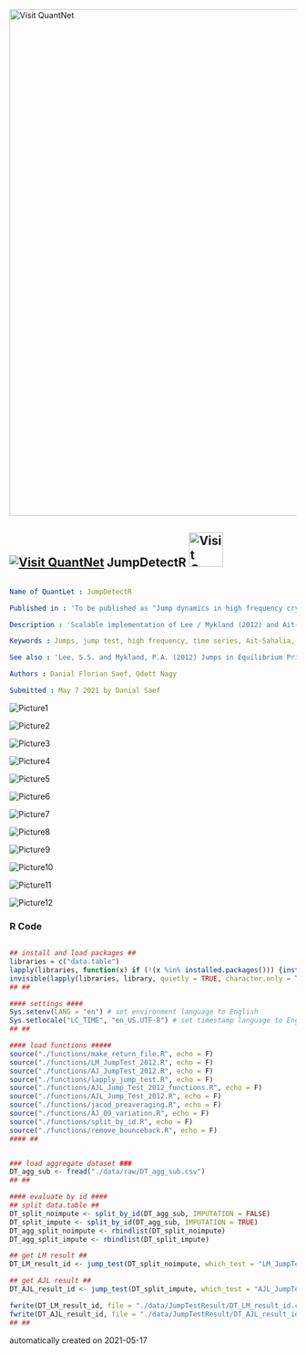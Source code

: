 [<img src="https://github.com/QuantLet/Styleguide-and-FAQ/blob/master/pictures/banner.png" width="888" alt="Visit QuantNet">](http://quantlet.de/)

## [<img src="https://github.com/QuantLet/Styleguide-and-FAQ/blob/master/pictures/qloqo.png" alt="Visit QuantNet">](http://quantlet.de/) **JumpDetectR** [<img src="https://github.com/QuantLet/Styleguide-and-FAQ/blob/master/pictures/QN2.png" width="60" alt="Visit QuantNet 2.0">](http://quantlet.de/)

```yaml

Name of QuantLet : JumpDetectR

Published in : 'To be published as "Jump dynamics in high frequency crypto markets"'

Description : 'Scalable implementation of Lee / Mykland (2012) and Ait-Sahalia / Jacod / Li (2012) Jump tests for noisy high frequency data'

Keywords : Jumps, jump test, high frequency, time series, Ait-Sahalia, Jacod, Lee, Mykland, stochastic processes, cryptocurrencies, cryptocurrency, crypto, spectrogram, microstructure, market microstructure noise, contagion, shocks

See also : 'Lee, S.S. and Mykland, P.A. (2012) Jumps in Equilibrium Prices and Market Microstructure Noise; Ait-Sahalia, Y. and Jacod, J., Jia Li (2012) Testing for jumps in noisy high frequency data'

Authors : Danial Florian Saef, Odett Nagy

Submitted : May 7 2021 by Danial Saef
```

![Picture1](jump_ltj.png)

![Picture2](plot_all_daily.png)

![Picture3](plot_btc_p_11_13.png)

![Picture4](plot_btc_p_19_21.png)

![Picture5](plot_btc_realizedvol_11_13.png)

![Picture6](plot_btc_realizedvol_19_21.png)

![Picture7](plot_btc_vol_11_13.png)

![Picture8](plot_btc_vol_19_21.png)

![Picture9](plot_daily_ret.png)

![Picture10](plot_jumps_by_day.png)

![Picture11](plot_jumps_by_h.png)

![Picture12](plot_lm_jump.png)

### R Code
```r

## install and load packages ##
libraries = c("data.table")
lapply(libraries, function(x) if (!(x %in% installed.packages())) {install.packages(x)} )
invisible(lapply(libraries, library, quietly = TRUE, character.only = TRUE))
## ##

#### settings ####
Sys.setenv(LANG = "en") # set environment language to English
Sys.setlocale("LC_TIME", "en_US.UTF-8") # set timestamp language to English
## ##

#### load functions #####
source("./functions/make_return_file.R", echo = F)
source("./functions/LM_JumpTest_2012.R", echo = F)
source("./functions/AJ_JumpTest_2012.R", echo = F)
source("./functions/lapply_jump_test.R", echo = F)
source("./functions/AJL_Jump_Test_2012_functions.R", echo = F)
source("./functions/AJL_Jump_Test_2012.R", echo = F)
source("./functions/jacod_preaveraging.R", echo = F)
source("./functions/AJ_09_variation.R", echo = F)
source("./functions/split_by_id.R", echo = F)
source("./functions/remove_bounceback.R", echo = F)
#### ##


### load aggregate dataset ###
DT_agg_sub <- fread("./data/raw/DT_agg_sub.csv")
## ##

#### evaluate by id ####
## split data.table ##
DT_split_noimpute <- split_by_id(DT_agg_sub, IMPUTATION = FALSE)
DT_split_impute <- split_by_id(DT_agg_sub, IMPUTATION = TRUE)
DT_agg_split_noimpute <- rbindlist(DT_split_noimpute)
DT_agg_split_impute <- rbindlist(DT_split_impute)

## get LM result ##
DT_LM_result_id <- jump_test(DT_split_noimpute, which_test = "LM_JumpTest")

## get AJL result ##
DT_AJL_result_id <- jump_test(DT_split_impute, which_test = "AJL_JumpTest")

fwrite(DT_LM_result_id, file = "./data/JumpTestResult/DT_LM_result_id.csv")
fwrite(DT_AJL_result_id, file = "./data/JumpTestResult/DT_AJL_result_id.csv")
## ##
```

automatically created on 2021-05-17
